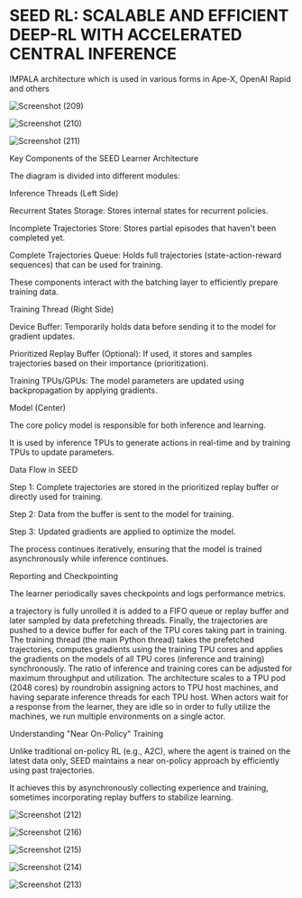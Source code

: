 # SEED RL: SCALABLE AND EFFICIENT DEEP-RL WITH ACCELERATED CENTRAL INFERENCE

 IMPALA architecture which is used in various forms in Ape-X, OpenAI Rapid and others
 
![Screenshot (209)](https://github.com/user-attachments/assets/81dbe82f-88ae-4ec1-b749-f7e31898ae62)


![Screenshot (210)](https://github.com/user-attachments/assets/9522e7c7-911d-475c-b713-8e175cb68f07)

![Screenshot (211)](https://github.com/user-attachments/assets/fdf23422-e09e-40f3-8152-6b7d852243c8)

Key Components of the SEED Learner Architecture

The diagram is divided into different modules:

Inference Threads (Left Side)

Recurrent States Storage: Stores internal states for recurrent policies.

Incomplete Trajectories Store: Stores partial episodes that haven't been completed yet.

Complete Trajectories Queue: Holds full trajectories (state-action-reward sequences) that can be used for training.

These components interact with the batching layer to efficiently prepare training data.

Training Thread (Right Side)

Device Buffer: Temporarily holds data before sending it to the model for gradient updates.

Prioritized Replay Buffer (Optional): If used, it stores and samples trajectories based on their importance (prioritization).

Training TPUs/GPUs: The model parameters are updated using backpropagation by applying gradients.

Model (Center)

The core policy model is responsible for both inference and learning.

It is used by inference TPUs to generate actions in real-time and by training TPUs to update parameters.

Data Flow in SEED

Step 1: Complete trajectories are stored in the prioritized replay buffer or directly used for training.

Step 2: Data from the buffer is sent to the model for training.

Step 3: Updated gradients are applied to optimize the model.

The process continues iteratively, ensuring that the model is trained asynchronously while inference continues.

Reporting and Checkpointing

The learner periodically saves checkpoints and logs performance metrics.

a trajectory is fully unrolled it is added to a FIFO queue or replay buffer and later sampled by data prefetching threads. Finally, the trajectories are pushed to a device buffer for each of the TPU cores taking part in training. The training thread (the main Python thread) takes the prefetched trajectories, computes gradients using the training TPU cores and applies the gradients on the models of all TPU cores (inference and training) synchronously. The ratio of inference and training cores can be adjusted for maximum throughput and utilization. The architecture scales to a TPU pod (2048 cores) by roundrobin assigning actors to TPU host machines, and having separate inference threads for each TPU host. When actors wait for a response from the learner, they are idle so in order to fully utilize the machines, we run multiple environments on a single actor.


Understanding "Near On-Policy" Training

Unlike traditional on-policy RL (e.g., A2C), where the agent is trained on the latest data only, SEED maintains a near on-policy approach by efficiently using past trajectories.

It achieves this by asynchronously collecting experience and training, sometimes incorporating replay buffers to stabilize learning.

![Screenshot (212)](https://github.com/user-attachments/assets/ac739727-465c-47e0-978b-59dc7207b51d)

![Screenshot (216)](https://github.com/user-attachments/assets/8dc165c3-9df8-4af1-9144-5d55b2256205)


![Screenshot (215)](https://github.com/user-attachments/assets/ecff7768-aa63-4195-959d-ea471b57b6cf)


![Screenshot (214)](https://github.com/user-attachments/assets/d05d3e57-e93e-43de-a9ce-ee949ffaf567)


![Screenshot (213)](https://github.com/user-attachments/assets/f2d434dd-5ab8-40c5-9f9b-886aa1ed04fc)

